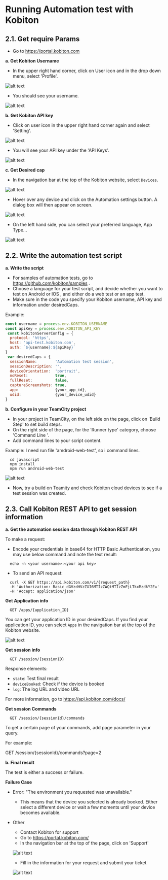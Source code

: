 # Running Automation test with Kobiton
## 2.1. Get require Params
+ Go to  https://portal.kobiton.com

**a. Get Kobiton Username**
  + In the upper right hand corner, click on User icon and in the drop down menu, select 'Profile'.

![alt text](./assets/click_profile.png )

+ You should see your username.

![alt text](./assets/username.png )

**b. Get Kobiton API key**
+ Click on user icon in the upper right hand corner again and select 'Setting'.

![alt text](./assets/click_setting.png )

+ You will see your API key under the 'API Keys'. 

![alt text](./assets/api_key.png )

**c. Get Desired cap**
+ In the navigation bar at the top of the Kobiton website, select `Devices`.

![alt text](./assets/devices.png )

+ Hover over any device and click on the Automation settings button. A dialog box will then appear on screen.

![alt text](./assets/click_auto.png )

+ On the left hand side, you can select your preferred language, App Type...

![alt text](./assets/automation.png )

## 2.2. Write the automation test script
**a. Write the script**
+ For samples of automation tests, go to https://github.com/kobiton/samples .
+ Choose a language for your test script, and decide whether you want to test on Android or IOS , and either do a web test or an app test. 
+ Make sure in the code you specify your Kobiton username, API key and information under desiredCaps.

Example:

```javascript
const username = process.env.KOBITON_USERNAME
const apiKey = process.env.KOBITON_API_KEY
 const kobitonServerConfig = {
  protocol: 'https',
  host: 'api-test.kobiton.com',
  auth: `${username}:${apiKey}`
}
 var desiredCaps = {
  sessionName:        'Automation test session',
  sessionDescription: '', 
  deviceOrientation:  'portrait',  
  noReset:            true,
  fullReset:          false, 
  captureScreenshots: true,
  app:                {your_app_id}, 
  udid:               {your_device_udid}
}
```

**b. Configure in your TeamCity project**
+ In your project in TeamCity, on the left side on the page, click on 'Build Step' to set build steps.
+ On the right side of the page,  for the 'Runner type' category, choose 'Command Line '.
+ Add command lines to your script content. 

Example: I need run file 'amdroid-web-test', so i command lines. 
```
  cd javascript
  npm install
  npm run android-web-test
```

![alt text](./assets/cmd.png )
+ Now, try a build on Teamity and check Kobiton cloud devices to see if a test session was created.

## 2.3. Call Kobiton REST API to get session information
**a. Get the automation session data through Kobiton REST API**

To make a request:

+ Encode your credentials in base64 for HTTP Basic Authentication, you may use below command and note the text result:

```
  echo -n <your username>:<your api key>
```
+ To send an API request:
```
  curl -X GET https://api.kobiton.com/v1/{request_path}
  -H 'Authorization: Basic dGVzdHVzZXI6MTIzZWQtMTIzZmFjLTkxMzdkY2E='
  -H 'Accept: application/json'
``` 
**Get Application info** 
```
  GET /apps/{application_ID}
```
You can get your application ID in your desiredCaps. If you find your application ID, you can select `Apps` in the navigation bar at the top of the Kobiton website.

![alt text](./assets/apps.png )

**Get session info**
```
  GET /session/{sessionID}
```
Response elements:

+ `state`: Test final result
+ `deviceBooked`: Check if the device is booked
+ `log`: The log URL and video URL

For more information, go to https://api.kobiton.com/docs/

**Get session Commands**
```
  GET /session/{sessionId}/commands
```
To get a certain page of your commands, add page parameter in your query.

For example: 

GET /session/{sessionId}/commands?page=2

**b. Final result**

The test is either a success or failure.

**Failure Case**

+ Error: "The environment you requested was unavailable."
  
  + This means that the device you selected is already booked. Either select a different device or wait a few moments until your device becomes available.

+ Other

  + Contact Kobiton for support
  + Go to https://portal.kobiton.com/
  + In the navigation bar at the top of the page, click on 'Support'

  ![alt text](./assets/support.png )

  + Fill in the information for your request and submit your ticket

  ![alt text](./assets/submit.png )
